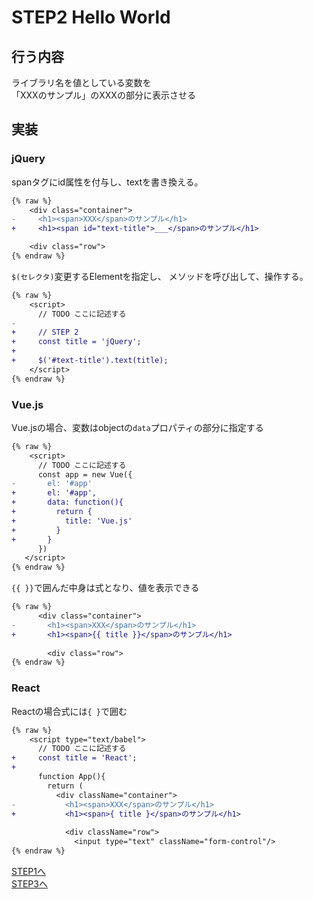 # STEP2 Hello World

## 行う内容
ライブラリ名を値としている変数を  
「XXXのサンプル」のXXXの部分に表示させる

## 実装
### jQuery
spanタグにid属性を付与し、textを書き換える。
```diff
{% raw %}
    <div class="container">
-     <h1><span>XXX</span>のサンプル</h1>
+     <h1><span id="text-title">___</span>のサンプル</h1>

    <div class="row">
{% endraw %}
```

`$(セレクタ)`変更するElementを指定し、
メソッドを呼び出して、操作する。
```diff
{% raw %}
    <script>
      // TODO ここに記述する
-
+     // STEP 2
+     const title = 'jQuery';
+
+     $('#text-title').text(title);
    </script>
{% endraw %}
```

### Vue.js
Vue.jsの場合、変数はobjectの`data`プロパティの部分に指定する
```diff
{% raw %}
    <script>
      // TODO ここに記述する
      const app = new Vue({
-       el: '#app'
+       el: '#app',
+       data: function(){
+         return {
+           title: 'Vue.js'
+         }
+       }
      })
   </script>
{% endraw %}
```

`{{ }}`で囲んだ中身は式となり、値を表示できる
```diff
{% raw %}
      <div class="container">
-       <h1><span>XXX</span>のサンプル</h1>
+       <h1><span>{{ title }}</span>のサンプル</h1>
 
        <div class="row">
{% endraw %}
```

### React
Reactの場合式には`{ }`で囲む
```diff
{% raw %}
    <script type="text/babel">
      // TODO ここに記述する
+     const title = 'React';
+    
      function App(){
        return (
          <div className="container">
-           <h1><span>XXX</span>のサンプル</h1>
+           <h1><span>{ title }</span>のサンプル</h1>
 
            <div className="row">
              <input type="text" className="form-control"/>
{% endraw %}
```

[STEP1へ](step1.md)  
[STEP3へ](step3.md)  
